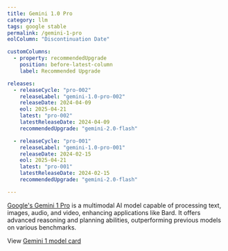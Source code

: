 ```yaml
---
title: Gemini 1.0 Pro
category: llm
tags: google stable
permalink: /gemini-1-pro
eolColumn: "Discontinuation Date"

customColumns:
  - property: recommendedUpgrade
    position: before-latest-column
    label: Recommended Upgrade

releases:
  - releaseCycle: "pro-002"
    releaseLabel: "gemini-1.0-pro-002"
    releaseDate: 2024-04-09
    eol: 2025-04-21
    latest: "pro-002"
    latestReleaseDate: 2024-04-09
    recommendedUpgrade: "gemini-2.0-flash"

  - releaseCycle: "pro-001"
    releaseLabel: "gemini-1.0-pro-001"
    releaseDate: 2024-02-15
    eol: 2025-04-21
    latest: "pro-001"
    latestReleaseDate: 2024-02-15
    recommendedUpgrade: "gemini-2.0-flash"

---
```

[​Google's Gemini 1 Pro](https://blog.google/intl/en-in/company-news/technology/introducing-gemini-our-largest-and-most-capable-ai-model/) is a multimodal AI model capable of processing text, images, audio, and video, enhancing applications like Bard. 
It offers advanced reasoning and planning abilities, outperforming previous models on various benchmarks.

View [Gemini 1 model card](https://github.com/package-url/purl-spec)
